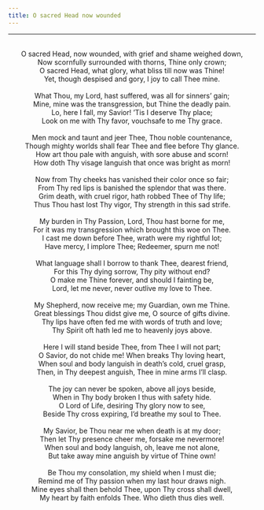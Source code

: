 ```yaml
---
title: O sacred Head now wounded
---
```


---
<center>
<br/>
O sacred Head, now wounded, with grief and shame weighed down,<br/>
Now scornfully surrounded with thorns, Thine only crown;<br/>
O sacred Head, what glory, what bliss till now was Thine!<br/>
Yet, though despised and gory, I joy to call Thee mine.<br/>
<br/>
What Thou, my Lord, hast suffered, was all for sinners’ gain;<br/>
Mine, mine was the transgression, but Thine the deadly pain.<br/>
Lo, here I fall, my Savior! ’Tis I deserve Thy place;<br/>
Look on me with Thy favor, vouchsafe to me Thy grace.<br/>
<br/>
Men mock and taunt and jeer Thee, Thou noble countenance,<br/>
Though mighty worlds shall fear Thee and flee before Thy glance.<br/>
How art thou pale with anguish, with sore abuse and scorn!<br/>
How doth Thy visage languish that once was bright as morn!<br/>
<br/>
Now from Thy cheeks has vanished their color once so fair;<br/>
From Thy red lips is banished the splendor that was there.<br/>
Grim death, with cruel rigor, hath robbed Thee of Thy life;<br/>
Thus Thou hast lost Thy vigor, Thy strength in this sad strife.<br/>
<br/>
My burden in Thy Passion, Lord, Thou hast borne for me,<br/>
For it was my transgression which brought this woe on Thee.<br/>
I cast me down before Thee, wrath were my rightful lot;<br/>
Have mercy, I implore Thee; Redeemer, spurn me not!<br/>
<br/>
What language shall I borrow to thank Thee, dearest friend,<br/>
For this Thy dying sorrow, Thy pity without end?<br/>
O make me Thine forever, and should I fainting be,<br/>
Lord, let me never, never outlive my love to Thee.<br/>
<br/>
My Shepherd, now receive me; my Guardian, own me Thine.<br/>
Great blessings Thou didst give me, O source of gifts divine.<br/>
Thy lips have often fed me with words of truth and love;<br/>
Thy Spirit oft hath led me to heavenly joys above.<br/>
<br/>
Here I will stand beside Thee, from Thee I will not part;<br/>
O Savior, do not chide me! When breaks Thy loving heart,<br/>
When soul and body languish in death’s cold, cruel grasp,<br/>
Then, in Thy deepest anguish, Thee in mine arms I’ll clasp.<br/>
<br/>
The joy can never be spoken, above all joys beside,<br/>
When in Thy body broken I thus with safety hide.<br/>
O Lord of Life, desiring Thy glory now to see,<br/>
Beside Thy cross expiring, I’d breathe my soul to Thee.<br/>
<br/>
My Savior, be Thou near me when death is at my door;<br/>
Then let Thy presence cheer me, forsake me nevermore!<br/>
When soul and body languish, oh, leave me not alone,<br/>
But take away mine anguish by virtue of Thine own!<br/>
<br/>
Be Thou my consolation, my shield when I must die;<br/>
Remind me of Thy passion when my last hour draws nigh.<br/>
Mine eyes shall then behold Thee, upon Thy cross shall dwell,<br/>
My heart by faith enfolds Thee. Who dieth thus dies well. <br/>

</center>